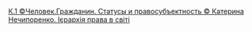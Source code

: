 <span><a href="{{site.github.url}}/pages/you_tube/zhenchina-l-a-r-i-s-a/k1-chelovekgrazhdanin-statusy-i-pravosubuektnost-katerina-nechiporenko-iyerarhiya-prava-v-sviti/index.html" target="_block"><font role="case" lvl="2"></font>К.1 ©Человек.Гражданин. Статусы и правосубъектность © Катерина Нечипоренко. Ієрархія права в світі</a></span>
